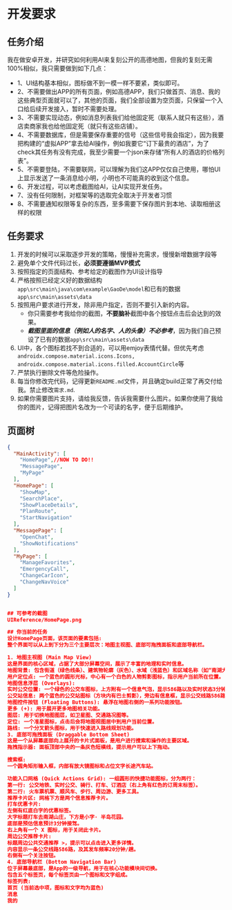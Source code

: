 
# 开发要求
## 任务介绍
我在做安卓开发，并研究如何利用AI来复刻公开的高德地图，但我的复刻无需100%相似，我只需要做到如下几点：
- 1、UI结构基本相似，图标做不到一模一样不要紧，类似即可。
- 2、不需要做出APP的所有页面，例如高德APP，我们只做首页、消息、我的这些典型页面就可以了，其他的页面，我们全部设置为空页面，只保留一个入口给后续开发接入，暂时不需要处理。
- 3、不需要实现动态，例如消息列表我们给他固定死（联系人就只有这些），酒店卖商家我也给他固定死（就只有这些店铺）。
- 4、不需要数据库，但是需要保存重要的信号（这些信号我会指定），因为我要把构建的“虚拟APP”拿去给AI操作，例如我要它“订下最贵的酒店”，为了check其任务有没有完成，我至少需要一个json来存储“所有人的酒店的价格列表”。
- 5、不需要登陆，不需要联网，可以理解为我们这APP仅仅自己使用，哪怕UI上显示发送了一条消息给小明，小明也不可能真的收到这个信息。
- 6、开发过程，可以考虑截图给AI，让AI实现开发任务。
- 7、没有任何限制，对框架等的选取完全取决于开发者习惯
- 8、不需要通知权限等复杂的东西，至多需要下保存图片到本地、读取相册这样的权限

## 任务要求
1. 开发的时候可以采取逐步开发的策略，慢慢补充需求，慢慢新增数据字段等
2. 避免单个文件代码过长，**必须要遵循MVP模式**
3. 按照指定的页面结构、参考给定的截图作为UI设计指导
4. 严格按照已经定义好的数据结构`app\src\main\java\com\example\GaoDe\model`和已有的数据`app\src\main\assets\data`
5. 按照用户要求进行开发，除非用户指定，否则不要引入新的内容。
    - 你只需要参考我给你的截图，**不要脑补**截图中各个按钮点击后会达到的效果。
    - ***截图里面的信息（例如人的名字、人的头像）不必参考***，因为我们自己预设了已有的数据`app\src\main\assets\data`
6. UI中，各个图标若找不到合适的，可以用emjoy表情代替。但优先考虑`androidx.compose.material.icons.Icons, androidx.compose.material.icons.filled.AccountCircle`等
7. 严禁执行删除文件等危险操作。
8. 每当你修改完代码，记得更新`README.md`文件，并且确定build正常了再交付给我。禁止修改`需求.md`.
9. 如果你需要图片支持，请给我反馈，告诉我需要什么图片。如果你使用了我给你的图片，记得把图片名改为一个可读的名字，便于后期维护。

## 页面树
```json
{
  "MainActivity": [
    "HomePage",//NOW TO DO!!
    "MessagePage",
    "MyPage"
  ],
  "HomePage": [
    "ShowMap",
    "SearchPlace",
    "ShowPlaceDetails",
    "PlanRoute",
    "StartNavigation"
  ],
  "MessagePage": [
    "OpenChat",
    "ShowNotifications"
  ],
  "MyPage": [
    "ManageFavorites",
    "EmergencyCall",
    "ChangeCarIcon",
    "ChangeNavVoice"
  ]
}


## 可参考的截图
UIReference/HomePage.png

## 你当前的任务
设计HomePage页面，该页面的要素包括:
整个界面可以从上到下分为三个主要层次：地图主视图、底部可拖拽面板和底部导航栏。

1. 地图主视图 (Main Map View)
这是界面的核心区域，占据了大部分屏幕空间，展示了丰富的地理和实时信息。
地图背景: 包含街道（绿色线条）、建筑物轮廓（灰色）、水域（浅蓝色）和区域名称（如“南湖大厦”、“华中师范大学”）。
用户定位点: 一个蓝色的圆形光标，中心有一个白色的人物剪影图标，指示用户当前所在位置。
地图信息浮层 (Overlays):
实时公交位置: 一个绿色的公交车图标，上方附有一个信息气泡，显示586路以及实时状态3分钟·2站。这表示一辆586路公交车即将到站。
公交站信息: 两个蓝色的公交站图标（方块内有巴士剪影），旁边有信息框，显示公交线路586路、站名雄楚大道BRT珞狮路站和下一班车信息20分钟·1趟。
地图控件按钮 (Floating Buttons): 悬浮在地图右侧的一系列功能按钮。
更多 (+): 用于展开更多地图相关功能。
图层: 用于切换地图图层，如卫星图、交通路况图等。
定位: 一个准星图标，点击后会将地图视图居中到用户当前位置。
路线: 一个分叉箭头图标，用于快速进入路线规划功能。
3. 底部可拖拽面板 (Draggable Bottom Sheet)
这是一个从屏幕底部向上展开的卡片式面板，是用户进行搜索和操作的主要区域。
拖拽指示器: 面板顶部中央的一条灰色短横线，提示用户可以上下拖动。

搜索框:
一个圆角矩形输入框，内部有放大镜图标和占位文字长途汽车站。

功能入口网格 (Quick Actions Grid): 一组圆形的快捷功能图标，分为两行：
第一行: 公交地铁、实时公交、骑行、打车、订酒店（右上角有红色的订周末标签）。
第二行: 火车票机票、顺风车、步行、周边游、更多工具。
推荐卡片区: 网格下方是两个信息推荐卡片。
打车优惠卡片:
左侧有红底白字的优惠标签。
大字标题打车去南湖山庄，下方是小字· 半岛花园。
底部是预估信息预计3分钟接驾。
右上角有一个 X 图标，用于关闭此卡片。
周边公交推荐卡片:
标题周边公共交通推荐 >，提示可以点击进入更多详情。
内容显示一条公交线路586路，及其发车频率20分钟/趟。
右侧有一个关注按钮。
4. 底部导航栏 (Bottom Navigation Bar)
位于屏幕最底部，是App的一级导航，用于在核心功能模块间切换。
包含五个标签页，每个标签页由一个图标和文字组成。
标签列表:
首页 (当前选中项，图标和文字均为蓝色)
消息
我的